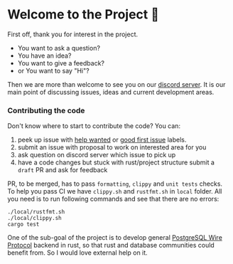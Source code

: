 # Welcome to the Project 🎉

First off, thank you for interest in the project.

* You want to ask a question?
* You have an idea?
* You want to give a feedback?
* or You want to say "Hi"?

Then we are more than welcome to see you on our [discord server](https://discord.gg/PUcTcfU). 
It is our main point of discussing issues, ideas and current development areas.

### Contributing the code

Don't know where to start to contribute the code?
You can:
 1. peek up issue with [help wanted](https://github.com/alex-dukhno/database/labels/help%20wanted)
or [good first issue](https://github.com/alex-dukhno/database/labels/good%20first%20issue)
labels.
 1. submit an issue with proposal to work on interested area for you
 1. ask question on discord server which issue to pick up
 1. have a code changes but stuck with rust/project structure submit a `draft` PR and ask for feedback

PR, to be merged, has to pass `formatting`, `clippy` and `unit tests` checks.
To help you pass CI we have `clippy.sh` and `rustfmt.sh` in `local` folder.
All you need is to run following commands and see that there are no errors:
```shell script
./local/rustfmt.sh
./local/clippy.sh
cargo test
```

One of the sub-goal of the project is to develop general 
[PostgreSQL Wire Protocol](https://www.postgresql.org/docs/current/protocol.html)
backend in rust, so that rust and database communities could benefit from. So I would
love external help on it.
